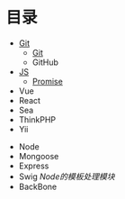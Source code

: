 # 目录

- [Git](/git)
  * [Git](/git.md)
  * GitHub
- [JS](/js)
  * [Promise](/ES6-Promise.md)
- Vue
- React
- Sea
- ThinkPHP
- Yii

* Node
* Mongoose
* Express
* Swig    _Node的模板处理模块_ 
* BackBone